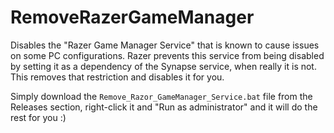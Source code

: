 # RemoveRazerGameManager
Disables the "Razer Game Manager Service" that is known to cause issues on some PC configurations.
Razer prevents this service from being disabled by setting it as a dependency of the Synapse service, when really it is not. 
This removes that restriction and disables it for you.

Simply download the `Remove_Razor_GameManager_Service.bat` file from the Releases section, right-click it and "Run as administrator" and it will do the rest for you :)
